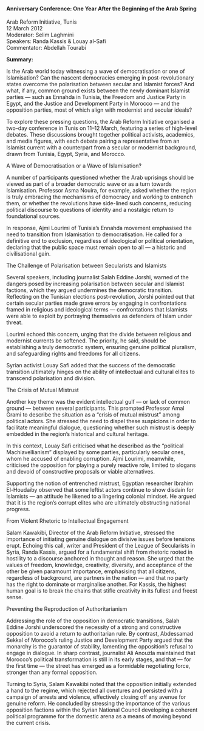 <h4>Anniversary Conference: One Year After the Beginning of the Arab Spring</h4>

Arab Reform Initiative, Tunis<br>
12 March 2012<br>
Moderator: Selim Laghmini<br>
Speakers: Randa Kassis & Louay al-Safi<br>
Commentator: Abdellah Tourabi

<b>Summary:</b>	

Is the Arab world today witnessing a wave of democratisation or one of Islamisation? Can the nascent democracies emerging in post-revolutionary states overcome the polarisation between secular and Islamist forces? And what, if any, common ground exists between the newly dominant Islamist parties — such as Ennahda in Tunisia, the Freedom and Justice Party in Egypt, and the Justice and Development Party in Morocco — and the opposition parties, most of which align with modernist and secular ideals?

To explore these pressing questions, the Arab Reform Initiative organised a two-day conference in Tunis on 11–12 March, featuring a series of high-level debates. These discussions brought together political activists, academics, and media figures, with each debate pairing a representative from an Islamist current with a counterpart from a secular or modernist background, drawn from Tunisia, Egypt, Syria, and Morocco.

A Wave of Democratisation or a Wave of Islamisation?

A number of participants questioned whether the Arab uprisings should be viewed as part of a broader democratic wave or as a turn towards Islamisation. Professor Asma Nouira, for example, asked whether the region is truly embracing the mechanisms of democracy and working to entrench them, or whether the revolutions have side-lined such concerns, reducing political discourse to questions of identity and a nostalgic return to foundational sources.

In response, Ajmi Lourimi of Tunisia’s Ennahda movement emphasised the need to transition from Islamisation to democratisation. He called for a definitive end to exclusion, regardless of ideological or political orientation, declaring that the public space must remain open to all — a historic and civilisational gain.

The Challenge of Polarisation between Secularists and Islamists

Several speakers, including journalist Salah Eddine Jorshi, warned of the dangers posed by increasing polarisation between secular and Islamist factions, which they argued undermines the democratic transition. Reflecting on the Tunisian elections post-revolution, Jorshi pointed out that certain secular parties made grave errors by engaging in confrontations framed in religious and ideological terms — confrontations that Islamists were able to exploit by portraying themselves as defenders of Islam under threat.

Lourimi echoed this concern, urging that the divide between religious and modernist currents be softened. The priority, he said, should be establishing a truly democratic system, ensuring genuine political pluralism, and safeguarding rights and freedoms for all citizens.

Syrian activist Louay Safi added that the success of the democratic transition ultimately hinges on the ability of intellectual and cultural elites to transcend polarisation and division.

The Crisis of Mutual Mistrust

Another key theme was the evident intellectual gulf — or lack of common ground — between several participants. This prompted Professor Amal Grami to describe the situation as a “crisis of mutual mistrust” among political actors. She stressed the need to dispel these suspicions in order to facilitate meaningful dialogue, questioning whether such mistrust is deeply embedded in the region’s historical and cultural heritage.

In this context, Louay Safi criticised what he described as the “political Machiavellianism” displayed by some parties, particularly secular ones, whom he accused of enabling corruption. Ajmi Lourimi, meanwhile, criticised the opposition for playing a purely reactive role, limited to slogans and devoid of constructive proposals or viable alternatives.

Supporting the notion of entrenched mistrust, Egyptian researcher Ibrahim El-Houdaiby observed that some leftist actors continue to show disdain for Islamists — an attitude he likened to a lingering colonial mindset. He argued that it is the region’s corrupt elites who are ultimately obstructing national progress.

From Violent Rhetoric to Intellectual Engagement

Salam Kawakibi, Director of the Arab Reform Initiative, stressed the importance of initiating genuine dialogue on divisive issues before tensions erupt. Echoing this call, writer and President of the League of Secularists in Syria, Randa Kassis, argued for a fundamental shift from rhetoric rooted in hostility to a discourse anchored in thought and reason. She urged that the values of freedom, knowledge, creativity, diversity, and acceptance of the other be given paramount importance, emphasising that all citizens, regardless of background, are partners in the nation — and that no party has the right to dominate or marginalise another. For Kassis, the highest human goal is to break the chains that stifle creativity in its fullest and freest sense.

Preventing the Reproduction of Authoritarianism

Addressing the role of the opposition in democratic transitions, Salah Eddine Jorshi underscored the necessity of a strong and constructive opposition to avoid a return to authoritarian rule. By contrast, Abdessamad Sekkal of Morocco’s ruling Justice and Development Party argued that the monarchy is the guarantor of stability, lamenting the opposition’s refusal to engage in dialogue. In sharp contrast, journalist Ali Anouzla maintained that Morocco’s political transformation is still in its early stages, and that — for the first time — the street has emerged as a formidable negotiating force, stronger than any formal opposition.

Turning to Syria, Salam Kawakibi noted that the opposition initially extended a hand to the regime, which rejected all overtures and persisted with a campaign of arrests and violence, effectively closing off any avenue for genuine reform. He concluded by stressing the importance of the various opposition factions within the Syrian National Council developing a coherent political programme for the domestic arena as a means of moving beyond the current crisis.   
